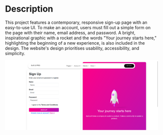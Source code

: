# Description
This project features a contemporary, responsive sign-up page with an easy-to-use UI. To make an account, users must fill out a simple form on the page with their name, email address, and password. 
A bright, inspirational graphic with a rocket and the words "Your journey starts here," highlighting the beginning of a new experience, is also included in the design. 
The website's design prioritises usability, accessibility, and simplicity.

![image alt](https://github.com/UTSAVSONI99/Login_page/blob/master/Screenshot%202024-08-19%20183955.png?raw=true)
